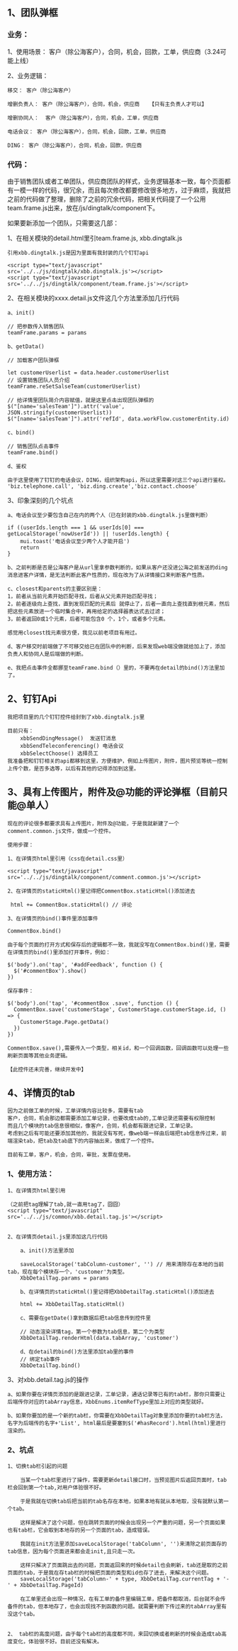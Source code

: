 ## 1、团队弹框
### 业务：
1、使用场景： 客户（除公海客户），合同，机会，回款，工单，供应商（3.24可能上线）

2、业务逻辑：

    移交： 客户（除公海客户）
    
    增删负责人： 客户（除公海客户），合同，机会，供应商   【只有主负责人才可以】
    
    增删协同人：  客户（除公海客户），合同，机会，工单，供应商
    
    电话会议： 客户（除公海客户），合同，机会，回款，工单，供应商
    
    DING： 客户（除公海客户），合同，机会，回款，供应商
    
### 代码：

 由于销售团队或者工单团队，供应商团队的样式，业务逻辑基本一致，每个页面都有一模一样的代码，很冗余，而且每次修改都要修改很多地方，过于麻烦，我就把之前的代码做了整理，删除了之前的冗余代码，把相关代码提了一个公用team.frame.js出来，放在/js/dingtalk/component下。

如果要新添加一个团队，只需要这几部：

1、在相关模块的detail.html里引team.frame.js, xbb.dingtalk.js
    
    引用xbb.dingtalk.js是因为里面有我封装的几个钉钉api
    
    <script type="text/javascript" src='../../js/dingtalk/xbb.dingtalk.js'></script>
    <script type="text/javascript" src='../../js/dingtalk/component/team.frame.js'></script>
    
2、在相关模块的xxxx.detail.js文件这几个方法里添加几行代码

    a、init()
    
    // 把参数传入销售团队
    teamFrame.params = params
    
    b、getData()
    
    // 加载客户团队弹框
    
    let customerUserlist = data.header.customerUserlist
    // 设置销售团队人员介绍
    teamFrame.reSetSalseTeam(customerUserlist)

    // 给详情里团队简介内容赋值，就是这里点击出现团队弹框的
    $("[name='salesTeam']").attr('value', JSON.stringify(customerUserlist))
    $("[name='salesTeam']").attr('refId', data.workFlow.customerEntity.id)
    
    c、bind()
    
    // 销售团队点击事件
    teamFrame.bind()
     
    d、鉴权
    
    由于这里使用了钉钉的电话会议，DING，组织架构api，所以这里需要对这三个api进行鉴权。
    'biz.telephone.call', 'biz.ding.create','biz.contact.choose'
    
3、印象深刻的几个坑点
    
    a、电话会议至少要包含自己在内的两个人（已在封装的xbb.dingtalk.js里做判断）
    
    if ((userIds.length === 1 && userIds[0] === getLocalStorage('nowUserId')) || !userIds.length) {
        mui.toast('电话会议至少两个人才能开启')
        return
    }
    
    b、之前判断是否是公海客户是从url里拿参数判断的，如果从客户还没进公海之前发送的ding消息进客户详情，是无法判断此客户性质的，现在改为了从详情接口来判断客户性质。
    
    c、closest和parents的主要区别是：
    1，前者从当前元素开始匹配寻找，后者从父元素开始匹配寻找；
    2，前者逐级向上查找，直到发现匹配的元素后 就停止了，后者一直向上查找直到根元素，然后把这些元素放进一个临时集合中，再用给定的选择器表达式去过滤；
    3，前者返回0或1个元素，后者可能包含0 个，1个，或者多个元素。
    
    感觉用closest找元素很方便，我见以前老项目有用过。
    
    d、客户移交时前端做了不可移交给已在团队中的判断，后来发现web端没做就给加上了，添加负责人和协同人是后端做的判断。
    
    e、我把点击事件全都挪至teamFrame.bind（）里的，不要再在detail的bind()方法里加了。
    
    
## 2、钉钉Api
    
    我把项目里的几个钉钉控件给封到了xbb.dingtalk.js里
    
    目前只有：
        xbbSendDingMessage()  发送钉消息
        xbbSendTeleconferencing() 电话会议
        xbbSelectChoose() 选择员工
    我准备把和钉钉相关的api都移到这里，方便维护，例如上传图片，附件，图片预览等统一控制上传个数，是否多选等，以后有其他的记得添加到这里。
    
## 3、具有上传图片，附件及@功能的评论弹框（目前只能@单人）

    现在的评论很多都要求具有上传图片，附件及@功能，于是我就新建了一个comment.common.js文件，做成一个控件。
    
    使用步骤：
    
    1、在详情页html里引用（css在detail.css里）
    
    <script type="text/javascript" src='../../js/dingtalk/component/comment.common.js'></script>
    
    2、在详情页的staticHtml()里记得把CommentBox.staticHtml()添加进去
    
     html += CommentBox.staticHtml() // 评论
     
    3、在详情页的bind()事件里添加事件
    
    CommentBox.bind()
    
    由于每个页面的打开方式和保存后的逻辑都不一致，我就没写在CommentBox.bind()里，需要在详情页的bind()里添加打开事件，例如：
    
    $('body').on('tap', '#addFeedback', function () {
      $('#commentBox').show()
    })
    
    保存事件：
    
    $('body').on('tap', '#commentBox .save', function () {
      CommentBox.save('customerStage', CustomerStage.customerStage.id, () => {
        CustomerStage.Page.getData()
      })
    })
    
    CommentBox.save(),需要传入一个类型，相关id，和一个回调函数，回调函数可以处理一些刷新页面等其他业务逻辑。
    
    【此控件还未完善，继续开发中】
    
## 4、详情页的tab
    因为之前做工单的时候，工单详情内容比较多，需要有tab
    客户，合同，机会那边都需要添加工单记录，也要改成tab的,工单记录还需要有权限控制
    而且几个模块的tab信息很相似，像客户，合同，机会都有跟进记录，工单记录。
    考虑到之后有可能还要添加其他的，我就没有写死，像web端一样由后端把tab信息传过来，前端渲染tab，把tab及tab底下的内容抽出来，做成了一个控件。
    
    目前有工单，客户，机会，合同，审批，发票在使用。
    
### 1、使用方法：
    
    1、在详情页html里引用
    
    （之前把tag理解了tab,就一直用tag了，囧囧）
    <script type="text/javascript" src='../../js/common/xbb.detail.tag.js'></script>
    
    
    2、在详情页detail.js里添加这几行代码
    
        a、init()方法里添加
        
        saveLocalStorage('tabColumn-customer', '') // 用来清除存在本地的当前tab，现在每个模块存一个，'customer'为类型。
        XbbDetailTag.params = params
    
        b、在详情页的staticHtml()里记得把XbbDetailTag.staticHtml()添加进去
        
        html += XbbDetailTag.staticHtml()
    
        c、需要在getDate()拿到数据后把tab信息传到控件里
    
        // 动态渲染详情tag，第一个参数为tab信息，第二个为类型
        XbbDetailTag.renderHtml(data.tabArray, 'customer')
    
        d、在detail的bind()方法里添加tab里的事件
        // 绑定tab事件
        XbbDetailTag.bind()
        
   
   3、对xbb.detail.tag.js的操作
   
    a、如果你要在详情页添加的是跟进记录，工单记录，通话记录等已有的tab栏，那你只需要让后端传你对应的tabArray信息，XbbEnums.itemRefType里加上对应的类型就好。
    
    b、如果你要加的是一个新的tab栏，你需要在XbbDetailTag对象里添加你要的tab栏方法，名字为后端传的名字+'List', html最后是要塞到$('#hasRecord').html(html)里进行渲染的。
    
### 2、坑点
    
    1、切换tab栏引起的问题
    
        当某一个tab栏里进行了操作，需要更新detail接口时，当预览图片后返回页面时，tab栏会回到第一个tab,对用户体验很不好。
        
        于是我就在切换tab后把当前的tab名存在本地，如果本地有就从本地取，没有就默认第一个tab。
        
        这样是解决了这个问题，但在跳转页面的时候会出现另一个严重的问题，另一个页面如果也有tab栏，它会取到本地存的另一个页面的tab，造成错误。
        
        我就在init方法里添加saveLocalStorage('tabColumn', '')来清除之前页面存的tab信息，因为每个页面进来都会走init,且只走一次。
        
        这样只解决了页面跳出去的问题，页面返回来的时候detail也会刷新，tab还是取的之前页面的tab，于是我在存tab栏的时候把页面的类型和id也存了进去，来解决这个问题。
        saveLocalStorage('tabColumn-' + type, XbbDetailTag.currentTag + '-' + XbbDetailTag.PageId)
        
        在工单里还会出现一种情况，在有工单的备件里编辑工单，把备件都取消，后台就不会传备件的tab，但本地存了，也会出现找不到函数的问题。就需要判断下传过来的tabArray里有没这个tab。
        
        
    2、 tab栏的高度问题，由于每个tab栏的高度都不同，来回切换或者刷新的时候会造成tab高度变化，体验很不好。目前还没有解决。   
    
        
        
        
        
    
    
